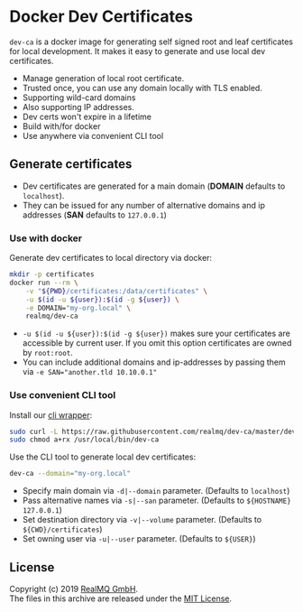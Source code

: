 # Docker Dev Certificates
`dev-ca` is a docker image for generating self signed root and leaf certificates for local development.
It makes it easy to generate and use local dev certificates.

* Manage generation of local root certificate.
* Trusted once, you can use any domain locally with TLS enabled.
* Supporting wild-card domains
* Also supporting IP addresses.
* Dev certs won't expire in a lifetime
* Build with/for docker
* Use anywhere via convenient CLI tool

## Generate certificates

* Dev certificates are generated for a main domain (**DOMAIN** defaults to `localhost`).
* They can be issued for any number of alternative domains and ip addresses (**SAN** defaults to `127.0.0.1`)

### Use with docker
Generate dev certificates to local directory via docker:

```bash
mkdir -p certificates
docker run --rm \
    -v "${PWD}/certificates:/data/certificates" \
    -u $(id -u ${user}):$(id -g ${user}) \
    -e DOMAIN="my-org.local" \
    realmq/dev-ca
```

* `-u $(id -u ${user}):$(id -g ${user})` makes sure your certificates are accessible by current user. If you omit this option certificates are owned by `root:root`.
* You can include additional domains and ip-addresses by passing them via `-e SAN="another.tld 10.10.0.1"`

### Use convenient CLI tool

Install our [cli wrapper](https://github.com/realmq/dev-ca/blob/master/dev-ca.sh):

```bash
sudo curl -L https://raw.githubusercontent.com/realmq/dev-ca/master/dev-ca.sh -o /usr/local/bin/dev-ca
sudo chmod a+rx /usr/local/bin/dev-ca
```

Use the CLI tool to generate local dev certificates:
```bash
dev-ca --domain="my-org.local"
```

* Specify main domain via `-d|--domain` parameter. (Defaults to `localhost`)
* Pass alternative names via `-s|--san` parameter. (Defaults to `${HOSTNAME} 127.0.0.1`)
* Set destination directory via `-v|--volume` parameter. (Defaults to `${CWD}/certificates`)
* Set owning user via `-u|--user` parameter. (Defaults to `${USER}`)

## License
Copyright (c) 2019 [RealMQ GmbH](https://realmq.com).<br />
The files in this archive are released under the [MIT License](LICENSE).
